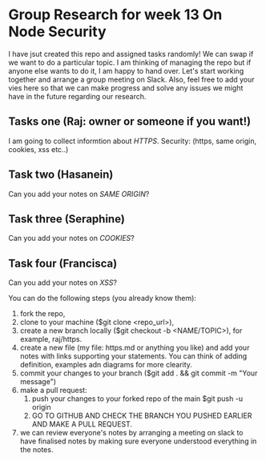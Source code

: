 # Group Research for week 13 On Node Security

I have jsut created this repo and assigned tasks randomly! We can swap if we want to do a particular topic. I am thinking of managing the repo but if anyone else wants to do it, I am happy to hand over. Let's start working together and arrange a group meeting on Slack. Also, feel free to add your vies here so that we can make progress and solve any issues we might have in the future regarding our research.

 ## Tasks one (Raj: owner or someone if you want!) 
I am going to collect informtion about *HTTPS*.
Security: (https, same origin, cookies, xss etc..)

 ## Task two (Hasanein)
Can you add your notes on *SAME ORIGIN*?


## Task three (Seraphine)

Can you add your notes on *COOKIES*?

## Task four (Francisca)

Can you add your notes on *XSS*?

You can do the following steps (you already know them):
 1. fork the repo,
 2. clone to your machine ($git clone <repo_url>),
 3. create a new branch locally ($git checkout -b <NAME/TOPIC>), for example, raj/https.
 4.  create a new file (my file: https.md or anything you like) and add your notes with links supporting your statements. You can think of adding definition, examples adn diagrams for more clearity.
 5. commit your changes to your branch ($git add . && git commit -m "Your message")
 6. make a pull request:
    1. push your changes to your forked repo of the main
        $git push -u origin <yourbranch>
    2. GO TO GITHUB AND CHECK THE BRANCH YOU PUSHED EARLIER AND 
        MAKE A PULL REQUEST.
7. we can review everyone's notes by arranging a meeting on slack to have finalised notes by making sure everyone understood everything in the notes.
